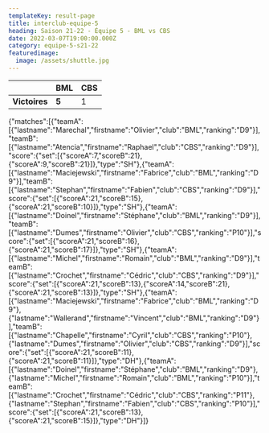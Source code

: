 ```yaml
---
templateKey: result-page
title: interclub-equipe-5
heading: Saison 21-22 - Équipe 5 - BML vs CBS
date: 2022-03-07T19:00:00.000Z
category: equipe-5-s21-22
featuredimage:
  image: /assets/shuttle.jpg
---
```

|               | BML   | CBS |
| ------------- | ----- | --- |
| **Victoires** | **5** | 1   |

<scoreboard>{"matches":[{"teamA":[{"lastname":"Marechal","firstname":"Olivier","club":"BML","ranking":"D9"}],"teamB":[{"lastname":"Atencia","firstname":"Raphael","club":"CBS","ranking":"D9"}],"score":{"set":[{"scoreA":7,"scoreB":21},{"scoreA":9,"scoreB":21}]},"type":"SH"},{"teamA":[{"lastname":"Maciejewski","firstname":"Fabrice","club":"BML","ranking":"D9"}],"teamB":[{"lastname":"Stephan","firstname":"Fabien","club":"CBS","ranking":"D9"}],"score":{"set":[{"scoreA":21,"scoreB":15},{"scoreA":21,"scoreB":10}]},"type":"SH"},{"teamA":[{"lastname":"Doinel","firstname":"Stéphane","club":"BML","ranking":"D9"}],"teamB":[{"lastname":"Dumes","firstname":"Olivier","club":"CBS","ranking":"P10"}],"score":{"set":[{"scoreA":21,"scoreB":16},{"scoreA":21,"scoreB":17}]},"type":"SH"},{"teamA":[{"lastname":"Michel","firstname":"Romain","club":"BML","ranking":"D9"}],"teamB":[{"lastname":"Crochet","firstname":"Cédric","club":"CBS","ranking":"D9"}],"score":{"set":[{"scoreA":21,"scoreB":13},{"scoreA":14,"scoreB":21},{"scoreA":21,"scoreB":13}]},"type":"SH"},{"teamA":[{"lastname":"Maciejewski","firstname":"Fabrice","club":"BML","ranking":"D9"},{"lastname":"Wallerand","firstname":"Vincent","club":"BML","ranking":"D9"}],"teamB":[{"lastname":"Chapelle","firstname":"Cyril","club":"CBS","ranking":"P10"},{"lastname":"Dumes","firstname":"Olivier","club":"CBS","ranking":"D9"}],"score":{"set":[{"scoreA":21,"scoreB":11},{"scoreA":21,"scoreB":11}]},"type":"DH"},{"teamA":[{"lastname":"Doinel","firstname":"Stéphane","club":"BML","ranking":"D9"},{"lastname":"Michel","firstname":"Romain","club":"BML","ranking":"P10"}],"teamB":[{"lastname":"Crochet","firstname":"Cédric","club":"CBS","ranking":"P11"},{"lastname":"Stephan","firstname":"Fabien","club":"CBS","ranking":"P10"}],"score":{"set":[{"scoreA":21,"scoreB":13},{"scoreA":21,"scoreB":15}]},"type":"DH"}]}</scoreboard>